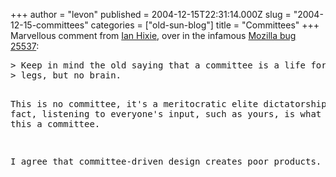 +++
author = "levon"
published = 2004-12-15T22:31:14.000Z
slug = "2004-12-15-committees"
categories = ["old-sun-blog"]
title = "Committees"
+++
Marvellous comment from <a href="http://ian.hixie.ch/">Ian Hixie</a>, over in the
infamous <a href="http://bugzilla.mozilla.org/show_bug.cgi?id=25537">Mozilla bug 25537</a>:
</p>
<pre>
> Keep in mind the old saying that a committee is a life form with six or more
> legs, but no brain.

This is no committee, it's a meritocratic elite dictatorship. In fact, listening
to everyone's input, such as yours, is what would make this a committee.

I agree that committee-driven design creates poor products.
</pre>
<p>
